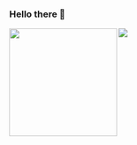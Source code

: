 ### Hello there 👋
<img src = https://media.giphy.com/media/20NLMBm0BkUOwNljwv/giphy.gif height = "195px" align="left">
<a href = "https://github.com/raulorteg">
  <img src = "https://github-readme-stats.vercel.app/api/top-langs/?username=raulorteg&layout=compact&hide=matlab"/ align="left">
</a>
